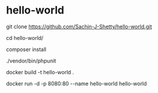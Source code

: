 # hello-world

git clone https://github.com/Sachin-J-Shetty/hello-world.git

cd hello-world/

composer install

./vendor/bin/phpunit

docker build -t hello-world .

docker run -d -p 8080:80 --name hello-world hello-world
